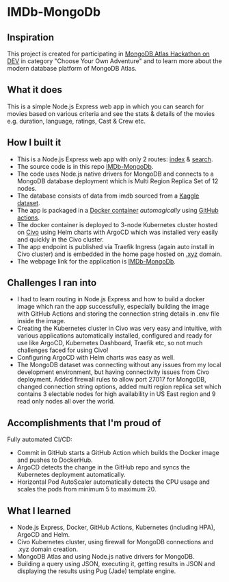# IMDb-MongoDb

## Inspiration
This project is created for participating in [MongoDB Atlas Hackathon on DEV](https://dev.to/devteam/announcing-the-mongodb-atlas-hackathon-on-dev-4b6m) in category "Choose Your Own Adventure" and to learn more about the modern database platform of MongoDB Atlas. 

## What it does
This is a simple Node.js Express web app in which you can search for movies based on various criteria and see the stats & details of the movies e.g. duration, language, ratings, Cast & Crew etc.

## How I built it
- This is a Node.js Express web app with only 2 routes: [index](https://github.com/AdhirKirtikar/IMDb-MongoDb/blob/master/routes/index.js) & [search](https://github.com/AdhirKirtikar/IMDb-MongoDb/blob/master/routes/search.js).
- The source code is in this repo [IMDb-MongoDb](https://github.com/AdhirKirtikar/IMDb-MongoDb).
- The code uses Node.js native drivers for MongoDB and connects to a MongoDB database deployment which is Multi Region Replica Set of 12 nodes.
- The database consists of data from imdb sourced from a [Kaggle dataset](https://www.kaggle.com/trentpark/imdb-data).
- The app is packaged in a [Docker container](https://hub.docker.com/repository/docker/adhirkirtikar/imdb-mongodb) _automagically_ using [GitHub actions](https://github.com/AdhirKirtikar/IMDb-MongoDb/actions). 
- The docker container is deployed to 3-node Kubernetes cluster hosted on [Civo](https://www.civo.com) using Helm charts with ArgoCD which was installed very easily and quickly in the Civo cluster.
- The app endpoint is published via Traefik Ingress (again auto install in Civo cluster) and is embedded in the home page hosted on [.xyz](https://gen.xyz) domain.
- The webpage link for the application is [IMDb-MongoDb](http://www.adhirkirtikar.xyz/imdb-mongodb.html).

## Challenges I ran into
- I had to learn routing in Node.js Express and how to build a docker image which ran the app successfully, especially building the image with GitHub Actions and storing the connection string details in .env file inside the image.
- Creating the Kubernetes cluster in Civo was very easy and intuitive, with various applications automatically installed, configured and ready for use like ArgoCD, Kubernetes Dashboard, Traefik etc, so not much challenges faced for using Civo!
- Configuring ArgoCD with Helm charts was easy as well.
- The MongoDB dataset was connecting without any issues from my local development environment, but having connectivity issues from Civo deployment. Added firewall rules to allow port 27017 for MongoDB, changed connection string options, added multi region replica set which contains 3 electable nodes for high availability in US East region and 9 read only nodes all over the world.

## Accomplishments that I'm proud of
Fully automated CI/CD:
- Commit in GitHub starts a GitHub Action which builds the Docker image and pushes to DockerHub.
- ArgoCD detects the change in the GitHub repo and syncs the Kubernetes deployment automatically.
- Horizontal Pod AutoScaler automatically detects the CPU usage and scales the pods from minimum 5 to maximum 20.

## What I learned
- Node.js Express, Docker, GitHub Actions, Kubernetes (including HPA), ArgoCD and Helm.
- Civo Kubernetes cluster, using firewall for MongoDB connections and .xyz domain creation.
- MongoDB Atlas and using Node.js native drivers for MongoDB.
- Building a query using JSON, executing it, getting results in JSON and displaying the results using Pug (Jade) template engine.
